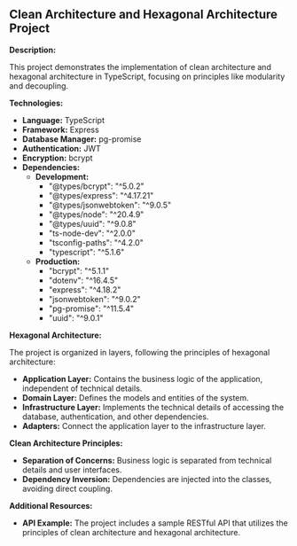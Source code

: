 ## Clean Architecture and Hexagonal Architecture Project

**Description:**

This project demonstrates the implementation of clean architecture and hexagonal architecture in TypeScript, focusing on principles like modularity and decoupling.

**Technologies:**

* **Language:** TypeScript
* **Framework:** Express
* **Database Manager:** pg-promise
* **Authentication:** JWT
* **Encryption:** bcrypt
* **Dependencies:**
    * **Development:**
        * "@types/bcrypt": "^5.0.2"
        * "@types/express": "^4.17.21"
        * "@types/jsonwebtoken": "^9.0.5"
        * "@types/node": "^20.4.9"
        * "@types/uuid": "^9.0.8"
        * "ts-node-dev": "^2.0.0"
        * "tsconfig-paths": "^4.2.0"
        * "typescript": "^5.1.6"
    * **Production:**
        * "bcrypt": "^5.1.1"
        * "dotenv": "^16.4.5"
        * "express": "^4.18.2"
        * "jsonwebtoken": "^9.0.2"
        * "pg-promise": "^11.5.4"
        * "uuid": "^9.0.1"

**Hexagonal Architecture:**

The project is organized in layers, following the principles of hexagonal architecture:

* **Application Layer:** Contains the business logic of the application, independent of technical details.
* **Domain Layer:** Defines the models and entities of the system.
* **Infrastructure Layer:** Implements the technical details of accessing the database, authentication, and other dependencies.
* **Adapters:** Connect the application layer to the infrastructure layer.

**Clean Architecture Principles:**

* **Separation of Concerns:** Business logic is separated from technical details and user interfaces.
* **Dependency Inversion:** Dependencies are injected into the classes, avoiding direct coupling.

**Additional Resources:**

* **API Example:** The project includes a sample RESTful API that utilizes the principles of clean architecture and hexagonal architecture.
